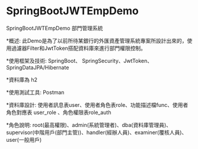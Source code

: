 # SpringBootJWTEmpDemo

SpringBootJWTEmpDemo 部門管理系統

*概述: 此Demo是為了以前所待某銀行的外匯資產管理系統專案所設計出來的，使用過濾器Filter和JwtToken搭配資料庫來進行部門權限控制。

*使用框架及技術: SpringBoot、 SpringSecurity、JwtToken、SpringDataJPA/Hibernate

*資料庫為 h2

*使用測試工具: Postman

*資料庫設計: 使用者訊息表user、使用者角色表role、功能描述檔func、使用者角色對應表 user_role 、角色權限表role_auth

*角色說明: root(最高權限)、admin(系統管理者)、dba(資料庫管理員)、supervisor(中階用戶(部門主管))、handler(經辦人員)、examiner(覆核人員)、user(一般用戶)

